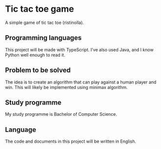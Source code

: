 # Tic tac toe game

A simple game of tic tac toe (ristinolla).

## Programming languages

This project will be made with TypeScript. I've also used Java, and I know Python well enough to read it.

## Problem to be solved

The idea is to create an algorithm that can play against a human player and win. This will likely be implemented using minimax algorithm.

## Study programme

My study programme is Bachelor of Computer Science.

## Language

The code and documents in this project will be written in English.